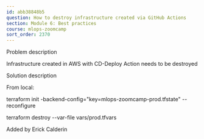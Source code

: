 ```yaml
---
id: abb38848b5
question: How to destroy infrastructure created via GitHub Actions
section: Module 6: Best practices
course: mlops-zoomcamp
sort_order: 2370
---
```


Problem description

Infrastructure created in AWS with CD-Deploy Action needs to be destroyed

Solution description

From local:

terraform init -backend-config="key=mlops-zoomcamp-prod.tfstate" --reconfigure

terraform destroy --var-file vars/prod.tfvars

Added by Erick Calderin

